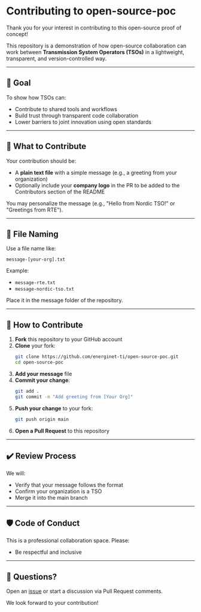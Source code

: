 # Contributing to open-source-poc

Thank you for your interest in contributing to this open-source proof of concept!

This repository is a demonstration of how open-source collaboration can work between **Transmission System Operators (TSOs)** in a lightweight, transparent, and version-controlled way.

---

## 📌 Goal

To show how TSOs can:
- Contribute to shared tools and workflows
- Build trust through transparent code collaboration
- Lower barriers to joint innovation using open standards

---

## 🧩 What to Contribute

Your contribution should be:
- A **plain text file** with a simple message (e.g., a greeting from your organization)
- Optionally include your **company logo** in the PR to be added to the Contributors section of the README

You may personalize the message (e.g., "Hello from Nordic TSO!" or "Greetings from RTE").

---

## 📁 File Naming

Use a file name like:

```
message-[your-org].txt
```

Example:
- `message-rte.txt`
- `message-nordic-tso.txt`

Place it in the message folder of the repository.

---

## 🚀 How to Contribute

1. **Fork** this repository to your GitHub account
2. **Clone** your fork:
   ```bash
   git clone https://github.com/energinet-ti/open-source-poc.git
   cd open-source-poc
   ```
3. **Add your message** file
4. **Commit your change**:
   ```bash
   git add .
   git commit -m "Add greeting from [Your Org]"
   ```
5. **Push your change** to your fork:
   ```bash
   git push origin main
   ```
6. **Open a Pull Request** to this repository

---

## ✔️ Review Process

We will:
- Verify that your message follows the format
- Confirm your organization is a TSO
- Merge it into the main branch

---

## 🛡️ Code of Conduct

This is a professional collaboration space. Please:
- Be respectful and inclusive

---

## 💬 Questions?

Open an [issue](https://github.com/your-org/open-source-poc/issues) or start a discussion via Pull Request comments.

We look forward to your contribution!